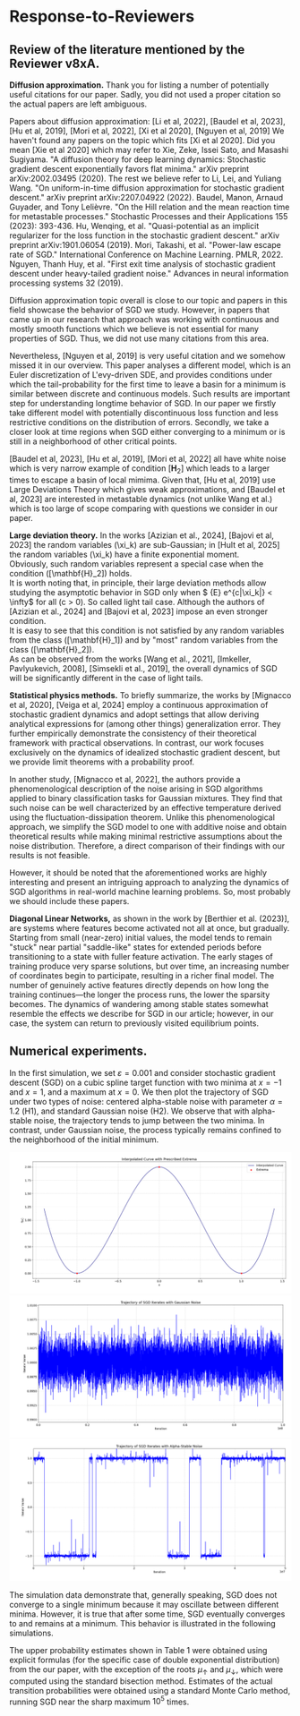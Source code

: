 # Response-to-Reviewers

## Review of the literature mentioned by the Reviewer v8xA.

**Diffusion approximation.** Thank you for listing a number of potentially useful citations for our paper. Sadly, you did not used a proper citation so the actual papers are left ambiguous.

Papers about diffusion approximation: [Li et al, 2022], [Baudel et al, 2023], [Hu et al, 2019], [Mori et al, 2022], [Xi et al 2020], [Nguyen et al, 2019]
We haven't found any papers on the topic which fits [Xi et al 2020]. Did you mean [Xie et al 2020] which may refer to
Xie, Zeke, Issei Sato, and Masashi Sugiyama. "A diffusion theory for deep learning dynamics: Stochastic gradient descent exponentially favors flat minima." arXiv preprint arXiv:2002.03495 (2020).
The rest we believe refer to
Li, Lei, and Yuliang Wang. "On uniform-in-time diffusion approximation for stochastic gradient descent." arXiv preprint arXiv:2207.04922 (2022).
Baudel, Manon, Arnaud Guyader, and Tony Lelièvre. "On the Hill relation and the mean reaction time for metastable processes." Stochastic Processes and their Applications 155 (2023): 393-436.
Hu, Wenqing, et al. "Quasi-potential as an implicit regularizer for the loss function in the stochastic gradient descent." arXiv preprint arXiv:1901.06054 (2019).
Mori, Takashi, et al. "Power-law escape rate of SGD." International Conference on Machine Learning. PMLR, 2022.
Nguyen, Thanh Huy, et al. "First exit time analysis of stochastic gradient descent under heavy-tailed gradient noise." Advances in neural information processing systems 32 (2019).


Diffusion approximation topic overall is close to our topic and papers in this field showcase the behavior of SGD we study. However, in papers that came up in our research that approach was working with continuous and mostly smooth functions which we believe is not essential for many properties of SGD. Thus, we did not use many citations from this area.

Nevertheless, [Nguyen et al, 2019] is very useful citation and we somehow missed it in our overview. This paper analyses a different model, which is an Euler discretization of L\'evy-driven SDE, and provides conditions under which the tail-probability for the first time to leave a basin for a minimum is similar between discrete and continuous models. Such results are important step for understanding longtime behavior of SGD.  In our paper we firstly take different model with potentially discontinuous loss function and less restrictive conditions on the distribution of errors. Secondly, we take a closer look at time regions when SGD either converging to a minimum or is still in a neighborhood of other critical points.

[Baudel et al, 2023], [Hu et al, 2019], [Mori et al, 2022] all have white noise which is very narrow example of condition $[\mathbf{H}_2]$ which leads to a larger times to escape a basin of local mimima. Given that, [Hu et al, 2019] use Large Deviations Theory which gives weak approximations, and [Baudel et al, 2023] are interested in metastable dynamics (not unlike Wang et al.) which is too large of scope comparing with questions we consider in our paper.


**Large deviation theory.** In the works [Azizian et al., 2024], [Bajovi et al, 2023]   the random variables \(\xi_k\) are sub-Gaussian; in [Hult et al, 2025]
the random variables \(\xi_k\)  have a finite exponential moment.  
Obviously, such random variables represent a special case when the condition \([\mathbf{H}_2]\) holds.   
It is worth noting that, in principle, their large deviation methods allow studying the asymptotic behavior in SGD only when 
$ {E} e^{c|\xi_k|} < \infty$
for all \(c > 0\).  So called light tail case. Although the authors of [Azizian et al., 2024] and [Bajovi et al, 2023]  impose an even stronger condition.  
It is easy to see that this condition is not satisfied by any random variables from the class \([\mathbf{H}_1]\) and by "most" random variables from the class \([\mathbf{H}_2]\).  
As can be observed from the works [Wang et al., 2021], [Imkeller, Pavlyukevich, 2008], [Simsekli et al., 2019], the overall dynamics of SGD will be significantly different in the case of light tails.  

**Statistical physics methods.** To briefly summarize, the works by [Mignacco et al, 2020],  [Veiga et al, 2024] employ a continuous approximation of stochastic gradient dynamics and adopt settings that allow deriving analytical expressions for (among other things) generalization error. They further empirically demonstrate the consistency of their theoretical framework with practical observations. In contrast, our work focuses exclusively on the dynamics of idealized stochastic gradient descent, but we provide limit theorems with a  probability proof. 

In another study, [Mignacco et al, 2022], the authors provide a phenomenological description of the noise arising in SGD algorithms applied to binary classification tasks for Gaussian mixtures. They find that such noise can be well characterized by an effective temperature derived using the fluctuation-dissipation theorem. Unlike this phenomenological approach, we simplify the SGD model to one with additive noise and obtain theoretical results while making minimal restrictive assumptions about the noise distribution. Therefore, a direct comparison of their findings with our results is not feasible.

However, it should be noted that the aforementioned works are highly interesting and present an intriguing approach to analyzing the dynamics of SGD algorithms in real-world machine learning problems. So, most probably we should include these papers.


**Diagonal Linear Networks,** as shown in the work by [Berthier et al. (2023)], are systems where features become activated not all at once, but gradually. Starting from small (near-zero) initial values, the model tends to remain "stuck" near partial "saddle-like" states for extended periods before transitioning to a state with fuller feature activation. The early stages of training produce very sparse solutions, but over time, an increasing number of coordinates begin to participate, resulting in a richer final model. The number of genuinely active features directly depends on how long the training continues—the longer the process runs, the lower the sparsity becomes. The dynamics of wandering among stable states somewhat resemble the effects we describe for SGD in our article; however, in our case, the system can return to previously visited equilibrium points.

## Numerical experiments. 

In the first simulation, we set $\varepsilon = 0.001$ and consider stochastic gradient descent (SGD) on a cubic spline target function with two minima at $x = -1$ and $x = 1$, and a maximum at $x = 0$. We then plot the trajectory of SGD under two types of noise: centered alpha-stable noise with parameter $\alpha = 1.2$  (H1), and standard Gaussian noise (H2).
We observe that with alpha-stable noise, the trajectory tends to jump between the two minima. In contrast, under Gaussian noise, the process typically remains confined to the neighborhood of the initial minimum. 

![target](https://github.com/TheAuthors/Response-to-Reviewers/blob/92dc59bfb1159238f0d1f320e86e1d2507e1fa12/Reviewer%20v8xA/target.png)
![SGD2](https://github.com/TheAuthors/Response-to-Reviewers/blob/71b649c8a1ff0ddd4288e0cc20b8223ca5749655/Reviewer%20v8xA/SGD_2.png)
![SGD1](https://github.com/TheAuthors/Response-to-Reviewers/blob/a2d7d8daae7363afdb1add8c8bcd32aed2545063/Reviewer%20v8xA/SGD_1.png)

The simulation data demonstrate that, generally speaking, SGD does not converge to a single minimum because it may oscillate between different minima. However, it is true that after some time, SGD eventually converges to and remains at a minimum. This behavior is illustrated in the following simulations.



The upper probability estimates shown in Table 1 were obtained using explicit formulas (for the specific case of double exponential distribution) from the our paper, with the exception of the roots $\mu_\uparrow$ and $\mu_\downarrow$, which were computed using the standard bisection method.
Estimates of the actual transition probabilities were obtained using a standard Monte Carlo method, running SGD near the sharp maximum $10^5$ times.
